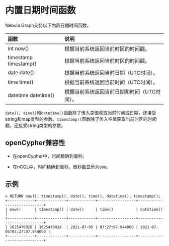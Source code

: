 # 内置日期时间函数

Nebula Graph支持以下内置日期时间函数。

|函数| 说明 |
|:----  | :----|
|int now()  | 根据当前系统返回当前时区的时间戳。 |
|timestamp timestamp() | 根据当前系统返回当前时区的时间戳。 |
|date date() | 根据当前系统返回当前日期（UTC时间）。 |
|time time() | 根据当前系统返回当前时间（UTC时间）。 |
|datetime datetime() | 根据当前系统返回当前日期和时间（UTC时间）。 |

`date()`、`time()`和`datetime()`函数除了传入空值获取当前时间或日期，还接受string和map类型的参数。`timestamp()`函数除了传入空值获取当前时区的时间戳，还接受string类型的参数。

## openCypher兼容性

- 在openCypher中，时间精确到毫秒。

- 在nGQL中，时间精确到毫秒。微秒数显示为`000`。

## 示例

```ngql
> RETURN now(), timestamp(), date(), time(), datetime(), timestamp();
+------------+-------------+------------+-----------------+----------------------------+
| now()      | timestamp() | date()     | time()          | datetime()                 |
+------------+-------------+------------+-----------------+----------------------------+
| 1625470028 | 1625470028  | 2021-07-05 | 07:27:07.944000 | 2021-07-05T07:27:07.944000 |
+------------+-------------+------------+-----------------+----------------------------+
```